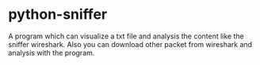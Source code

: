 # python-sniffer
A program which can visualize a txt file and analysis the content like the sniffer wireshark. Also you can download other packet from wireshark 
and analysis with the program.
